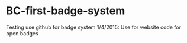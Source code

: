 # BC-first-badge-system
Testing use github for badge system
1/4/2015: Use for website code for open badges

